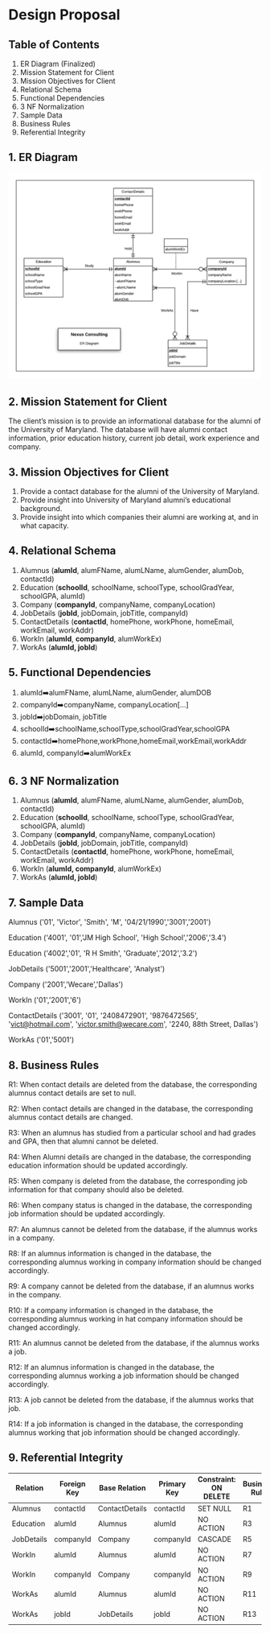 # Design Proposal

##  Table of Contents
1.	ER Diagram (Finalized)
2.	Mission Statement for Client
3.  Mission Objectives for Client
4.  Relational Schema
5.	Functional Dependencies	
6.  3 NF Normalization
7.  Sample Data
8.  Business Rules
9.  Referential Integrity

## 1. ER Diagram

![ERD](https://github.com/ankity09/learn/blob/master/Alumni_Database/images/Project0503-02_ERD.png)

## 2. Mission Statement for Client

The client’s mission is to provide an informational database for the alumni of the University of Maryland. The database will have alumni contact information, prior education history, current job detail, work experience and company. 

## 3. Mission Objectives for Client

1.	Provide a contact database for the alumni of the University of Maryland.
2.	Provide insight into University of Maryland alumni’s educational background.
3.	Provide insight into which companies their alumni are working at, and in what capacity.


## 4. Relational Schema

1.	Alumnus (**alumId**, alumFName, alumLName, alumGender, alumDob, contactId)
2.	Education (**schoolId**, schoolName, schoolType, schoolGradYear, schoolGPA, alumId)
3.	Company (**companyId**, companyName, companyLocation)
4.	JobDetails (**jobId**, jobDomain, jobTitle, companyId)
5.	ContactDetails (**contactId**, homePhone, workPhone, homeEmail, workEmail, workAddr)
6.	WorkIn (**alumId**, **companyId**, alumWorkEx)
7.	WorkAs (**alumId, jobId**)


## 5. Functional Dependencies

1.	alumId:arrow_right:alumFName, alumLName, alumGender, alumDOB
2.	companyId:arrow_right:companyName, companyLocation[…]
3.	jobId:arrow_right:jobDomain, jobTitle
4.	schoolId:arrow_right:schoolName,schoolType,schoolGradYear,schoolGPA
5.	contactId:arrow_right:homePhone,workPhone,homeEmail,workEmail,workAddr
6.	alumId, companyId:arrow_right:alumWorkEx


## 6. 3 NF Normalization

1.	Alumnus (**alumId**, alumFName, alumLName, alumGender, alumDob, contactId)
2.	Education (**schoolId**, schoolName, schoolType, schoolGradYear, schoolGPA, alumId)
3.	Company (**companyId**, companyName, companyLocation)
4.	JobDetails (**jobId**, jobDomain, jobTitle, companyId)
5.	ContactDetails (**contactId**, homePhone, workPhone, homeEmail, workEmail, workAddr)
6.	WorkIn (**alumId, companyId**, alumWorkEx)
7.	WorkAs (**alumId, jobId**)


## 7. Sample Data

Alumnus ('01', 'Victor', 'Smith', 'M', '04/21/1990','3001','2001')

Education ('4001', '01','JM High School', 'High School','2006','3.4')

Education ('4002','01', 'R H Smith', 'Graduate','2012','3.2')

JobDetails ('5001','2001','Healthcare', 'Analyst')

Company ('2001','Wecare','Dallas')

WorkIn ('01','2001','6')

ContactDetails ('3001', '01', '2408472901', '9876472565', 'vict@hotmail.com', 'victor.smith@wecare.com', '2240, 88th Street, Dallas')

WorkAs ('01','5001')


## 8. Business Rules

R1: When contact details are deleted from the database, the corresponding alumnus contact details are set to null.

R2: When contact details are changed in the database, the corresponding alumnus contact details are changed.

R3: When an alumnus has studied from a particular school and had grades and GPA, then that alumni cannot be deleted.

R4: When Alumni details are changed in the database, the corresponding education information should be updated accordingly.

R5: When company is deleted from the database, the corresponding job information for that company should also be deleted.

R6: When company status is changed in the database, the corresponding job information should be updated accordingly.

R7:  An alumnus cannot be deleted from the database, if the alumnus works in a company.

R8: If an alumnus information is changed in the database, the corresponding alumnus working in company information should be changed accordingly.

R9: A company cannot be deleted from the database, if an alumnus works in the company.

R10: If a company information is changed in the database, the corresponding alumnus working in hat company information should be changed accordingly.

R11: An alumnus cannot be deleted from the database, if the alumnus works a job.

R12: If an alumnus information is changed in the database, the corresponding alumnus working a job information should be changed accordingly.

R13: A job cannot be deleted from the database, if the alumnus works that job.

R14: If a job information is changed in the database, the corresponding alumnus working that job information should be changed accordingly.

## 9. Referential Integrity

| Relation | Foreign Key | Base Relation | Primary Key | Constraint: ON DELETE | Business Rule | Constraint: ON UPDATE | Business Rule |
|---|---|---|---|---|---|---|---|
| Alumnus | contactId | ContactDetails | contactId | SET NULL | R1 | CASCADE | R2 |
| Education | alumId | Alumnus | alumId | NO ACTION | R3 | CASCADE | R4 |
| JobDetails  | companyId | Company | companyId | CASCADE | R5 | CASCADE | R6 |
| WorkIn | alumId | Alumnus | alumId | NO ACTION | R7 | CASCADE | R8 |
| WorkIn | companyId | Company | companyId | NO ACTION | R9 | CASCADE | R10 |
| WorkAs | alumId | Alumnus | alumId | NO ACTION | R11 | CASCADE | R12 |
| WorkAs | jobId | JobDetails | jobId | NO ACTION | R13 | CASCADE | R14 |

